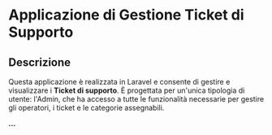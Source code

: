 # Applicazione di Gestione Ticket di Supporto

## Descrizione

Questa applicazione è realizzata in Laravel e consente di gestire e visualizzare i **Ticket di supporto**. È progettata per un'unica tipologia di utente: l'Admin, che ha accesso a tutte le funzionalità necessarie per gestire gli operatori, i ticket e le categorie assegnabili.

**...**
